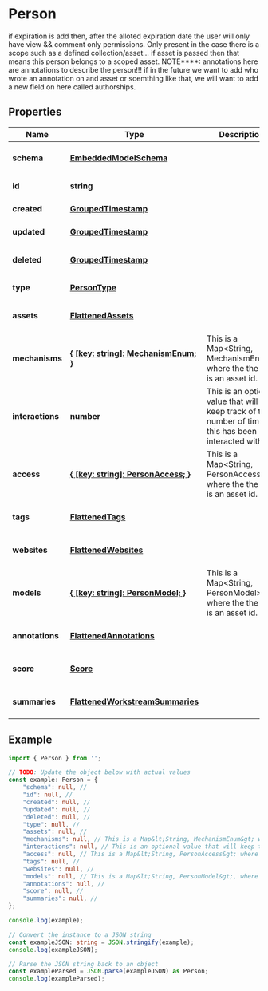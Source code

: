 
# Person

if expiration is add then, after the alloted expiration date the user will only have view && comment only permissions. Only present in the case there is a scope such as a defined collection/asset...  if asset is passed then that means this person belongs to a scoped asset.  NOTE****: annotations here are annotations to describe the person!!! if in the future we want to add who wrote an annotation on and asset or soemthing like that, we will want to add a new field on here called authorships.

## Properties

Name | Type | Description | Notes
------------ | ------------- | ------------- | -------------
**schema** | [**EmbeddedModelSchema**](EmbeddedModelSchema) |  | [optional] [default to undefined]
**id** | **string** |  | [default to undefined]
**created** | [**GroupedTimestamp**](GroupedTimestamp) |  | [default to undefined]
**updated** | [**GroupedTimestamp**](GroupedTimestamp) |  | [default to undefined]
**deleted** | [**GroupedTimestamp**](GroupedTimestamp) |  | [optional] [default to undefined]
**type** | [**PersonType**](PersonType) |  | [default to undefined]
**assets** | [**FlattenedAssets**](FlattenedAssets) |  | [optional] [default to undefined]
**mechanisms** | [**\{ [key: string]: MechanismEnum; \}**](MechanismEnum) | This is a Map&lt;String, MechanismEnum&gt; where the the key is an asset id. | [optional] [default to undefined]
**interactions** | **number** | This is an optional value that will keep track of the number of times this has been interacted with. | [optional] [default to undefined]
**access** | [**\{ [key: string]: PersonAccess; \}**](PersonAccess) | This is a Map&lt;String, PersonAccess&gt; where the the key is an asset id. | [optional] [default to undefined]
**tags** | [**FlattenedTags**](FlattenedTags) |  | [optional] [default to undefined]
**websites** | [**FlattenedWebsites**](FlattenedWebsites) |  | [optional] [default to undefined]
**models** | [**\{ [key: string]: PersonModel; \}**](PersonModel) | This is a Map&lt;String, PersonModel&gt;, where the the key is an asset id. | [optional] [default to undefined]
**annotations** | [**FlattenedAnnotations**](FlattenedAnnotations) |  | [optional] [default to undefined]
**score** | [**Score**](Score) |  | [optional] [default to undefined]
**summaries** | [**FlattenedWorkstreamSummaries**](FlattenedWorkstreamSummaries) |  | [optional] [default to undefined]

## Example

```typescript
import { Person } from '';

// TODO: Update the object below with actual values
const example: Person = {
    "schema": null, // 
    "id": null, // 
    "created": null, // 
    "updated": null, // 
    "deleted": null, // 
    "type": null, // 
    "assets": null, // 
    "mechanisms": null, // This is a Map&lt;String, MechanismEnum&gt; where the the key is an asset id.
    "interactions": null, // This is an optional value that will keep track of the number of times this has been interacted with.
    "access": null, // This is a Map&lt;String, PersonAccess&gt; where the the key is an asset id.
    "tags": null, // 
    "websites": null, // 
    "models": null, // This is a Map&lt;String, PersonModel&gt;, where the the key is an asset id.
    "annotations": null, // 
    "score": null, // 
    "summaries": null, // 
};

console.log(example);

// Convert the instance to a JSON string
const exampleJSON: string = JSON.stringify(example);
console.log(exampleJSON);

// Parse the JSON string back to an object
const exampleParsed = JSON.parse(exampleJSON) as Person;
console.log(exampleParsed);
```




